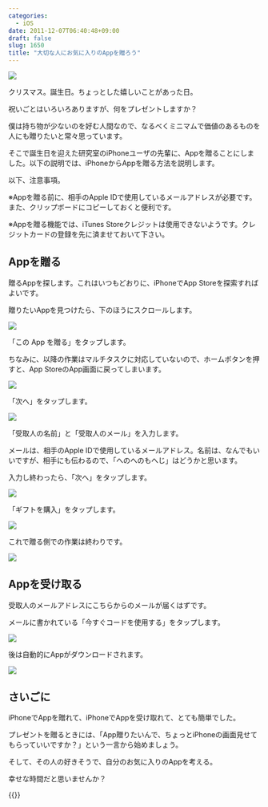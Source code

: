 ```yaml
---
categories:
  - iOS
date: 2011-12-07T06:40:48+09:00
draft: false
slug: 1650
title: "大切な人にお気に入りのAppを贈ろう"
---
```


![](/images/2011/12/1650_1.jpg)

クリスマス。誕生日。ちょっとした嬉しいことがあった日。

祝いごとはいろいろありますが、何をプレゼントしますか？

僕は持ち物が少ないのを好む人間なので、なるべくミニマムで価値のあるものを人にも贈りたいと常々思っています。

そこで誕生日を迎えた研究室のiPhoneユーザの先輩に、Appを贈ることにしました。以下の説明では、iPhoneからAppを贈る方法を説明します。

以下、注意事項。

※Appを贈る前に、相手のApple IDで使用しているメールアドレスが必要です。また、クリップボードにコピーしておくと便利です。

※Appを贈る機能では、iTunes Storeクレジットは使用できないようです。クレジットカードの登録を先に済ませておいて下さい。

## Appを贈る

贈るAppを探します。これはいつもどおりに、iPhoneでApp Storeを探索すればよいです。

贈りたいAppを見つけたら、下のほうにスクロールします。

![](/images/2011/12/1650_2.png)

「この App を贈る」をタップします。

ちなみに、以降の作業はマルチタスクに対応していないので、ホームボタンを押すと、App StoreのApp画面に戻ってしまいます。

![](/images/2011/12/1650_3.png)

「次へ」をタップします。

![](/images/2011/12/1650_4.png)

「受取人の名前」と「受取人のメール」を入力します。

メールは、相手のApple IDで使用しているメールアドレス。名前は、なんでもいいですが、相手にも伝わるので、「へのへのもへじ」はどうかと思います。

入力し終わったら、「次へ」をタップします。

![](/images/2011/12/1650_5.png)

「ギフトを購入」をタップします。

![](/images/2011/12/1650_6.png)

これで贈る側での作業は終わりです。

![](/images/2011/12/1650_7.png)

## Appを受け取る

受取人のメールアドレスにこちらからのメールが届くはずです。

メールに書かれている「今すぐコードを使用する」をタップします。

![](/images/2011/12/1650_8.png)

後は自動的にAppがダウンロードされます。

![](/images/2011/12/1650_9.png)

## さいごに

iPhoneでAppを贈れて、iPhoneでAppを受け取れて、とても簡単でした。

プレゼントを贈るときには、「App贈りたいんで、ちょっとiPhoneの画面見せてもらっていいですか？」という一言から始めましょう。

そして、その人の好きそうで、自分のお気に入りのAppを考える。

幸せな時間だと思いませんか？

{{<app id="422845617" title="OneCam[連写,静音,ジオタグ] 2.5.1（￥170）" src="http://a3.mzstatic.com/us/r1000/084/Purple/f7/ee/21/mzl.abglnukj.100x100-75.png">}}
